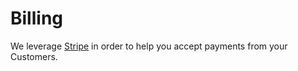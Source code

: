 # Billing

We leverage [Stripe](https://stripe.com/) in order to help you accept payments from your Customers. 